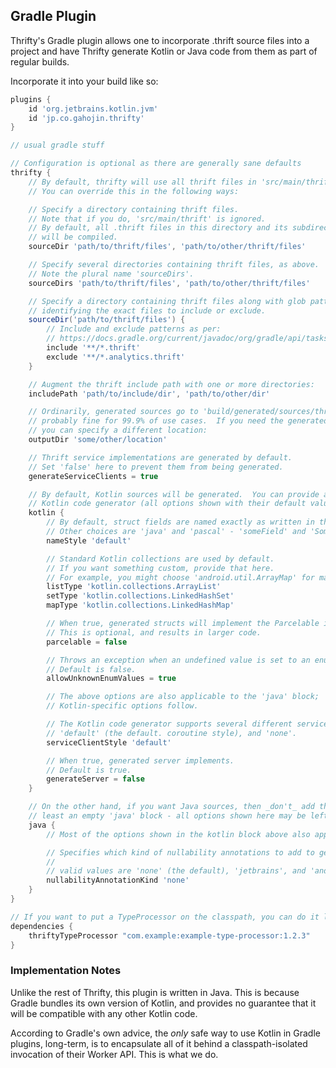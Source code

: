 Gradle Plugin
-------------------

Thrifty's Gradle plugin allows one to incorporate .thrift source files into a project
and have Thrifty generate Kotlin or Java code from them as part of regular builds.

Incorporate it into your build like so:

```groovy
plugins {
    id 'org.jetbrains.kotlin.jvm'
    id 'jp.co.gahojin.thrifty'
}

// usual gradle stuff

// Configuration is optional as there are generally sane defaults
thrifty {
    // By default, thrifty will use all thrift files in 'src/main/thrift'.
    // You can override this in the following ways:

    // Specify a directory containing thrift files.
    // Note that if you do, 'src/main/thrift' is ignored.
    // By default, all .thrift files in this directory and its subdirectores
    // will be compiled.
    sourceDir 'path/to/thrift/files', 'path/to/other/thrift/files'

    // Specify several directories containing thrift files, as above.
    // Note the plural name 'sourceDirs'.
    sourceDirs 'path/to/thrift/files', 'path/to/other/thrift/files'

    // Specify a directory containing thrift files along with glob patterns
    // identifying the exact files to include or exclude.
    sourceDir('path/to/thrift/files') {
        // Include and exclude patterns as per:
        // https://docs.gradle.org/current/javadoc/org/gradle/api/tasks/util/PatternFilterable.html
        include '**/*.thrift'
        exclude '**/*.analytics.thrift'
    }

    // Augment the thrift include path with one or more directories:
    includePath 'path/to/include/dir', 'path/to/other/dir'

    // Ordinarily, generated sources go to 'build/generated/sources/thrifty', and this is
    // probably fine for 99.9% of use cases.  If you need the generated sources elsewhere,
    // you can specify a different location:
    outputDir 'some/other/location'

    // Thrift service implementations are generated by default.
    // Set 'false' here to prevent them from being generated.
    generateServiceClients = true

    // By default, Kotlin sources will be generated.  You can provide a few options to the
    // Kotlin code generator (all options shown with their default values):
    kotlin {
        // By default, struct fields are named exactly as written in the .thrift IDL.
        // Other choices are 'java' and 'pascal' - 'someField' and 'SomeField', respectively.
        nameStyle 'default'

        // Standard Kotlin collections are used by default.
        // If you want something custom, provide that here.
        // For example, you might choose 'android.util.ArrayMap' for maps.
        listType 'kotlin.collections.ArrayList'
        setType 'kotlin.collections.LinkedHashSet'
        mapType 'kotlin.collections.LinkedHashMap'

        // When true, generated structs will implement the Parcelable interface.
        // This is optional, and results in larger code.
        parcelable = false

        // Throws an exception when an undefined value is set to an enum type.
        // Default is false.
        allowUnknownEnumValues = true

        // The above options are also applicable to the 'java' block;
        // Kotlin-specific options follow.

        // The Kotlin code generator supports several different service-client API styles.
        // 'default' (the default. coroutine style), and 'none'.
        serviceClientStyle 'default'

        // When true, generated server implements.
        // Default is true.
        generateServer = false
    }

    // On the other hand, if you want Java sources, then _don't_ add the kotlin block.  Add at
    // least an empty 'java' block - all options shown here may be left out entirely.
    java {
        // Most of the options shown in the kotlin block above also apply here.

        // Specifies which kind of nullability annotations to add to generated code, if any.
        //
        // valid values are 'none' (the default), 'jetbrains', and 'androidx'.
        nullabilityAnnotationKind 'none'
    }
}

// If you want to put a TypeProcessor on the classpath, you can do it like so:
dependencies {
    thriftyTypeProcessor "com.example:example-type-processor:1.2.3"
}
```

### Implementation Notes

Unlike the rest of Thrifty, this plugin is written in Java.  This is because Gradle bundles its own version of Kotlin, and provides no guarantee that it will be compatible with any other Kotlin code.

According to Gradle's own advice, the _only_ safe way to use Kotlin in Gradle plugins, long-term, is to encapsulate all of it behind a classpath-isolated invocation of their Worker API.  This is what we do.
